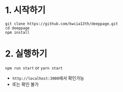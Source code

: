 # 1. 시작하기
```
git clone https://github.com/kwcia13th/deeppage.git
cd deeppage
npm install
```

# 2. 실행하기
`npm run start` or `yarn start`  
* `http://localhost:3000`에서 확인가능
* IE는 확인 불가
